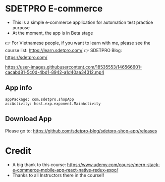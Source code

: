 # SDETPRO E-commerce
* This is a simple e-commerce application for automation test practice purpose
* At the moment, the app is in Beta stage

👉 For Vietnamese people, if you want to learn with me, please see the course list:
https://learn.sdetpro.com/
👉 SDETPRO Blog: https://sdetpro.com/

https://user-images.githubusercontent.com/18535553/146566601-cacabd81-5c0d-4bd1-8942-a1d40aa34312.mp4


## App info

```
appPackage: com.sdetpro.shopApp
accActivity: host.exp.exponent.MainActivity
```

## Download App
Please go to: https://github.com/sdetpro-blog/sdetpro-shop-app/releases

# Credit
* A big thank to this course: https://www.udemy.com/course/mern-stack-e-commerce-mobile-app-react-native-redux-expo/
* Thanks to all Instructors there in the course!!
